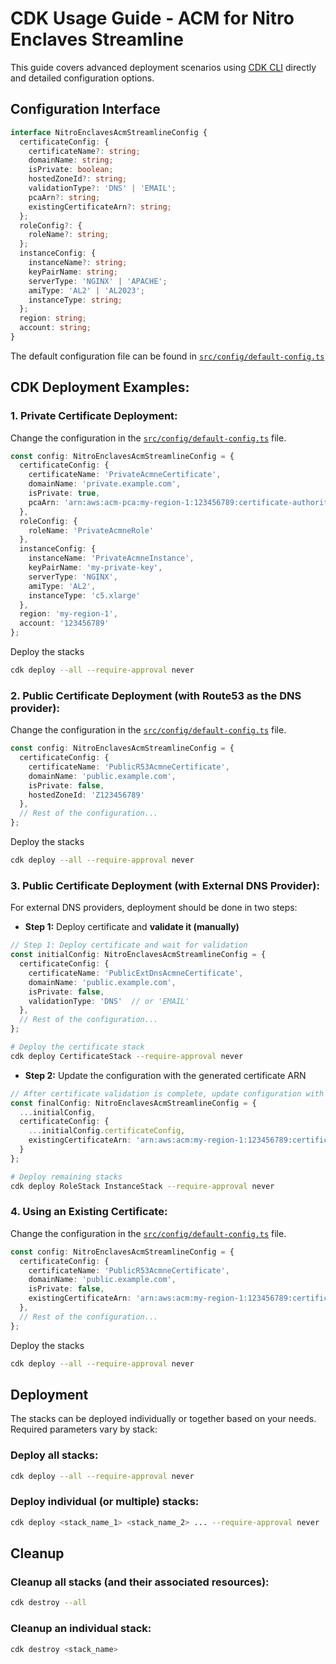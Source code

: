 # CDK Usage Guide - ACM for Nitro Enclaves Streamline

This guide covers advanced deployment scenarios using [CDK CLI](https://docs.aws.amazon.com/cdk/v2/guide/cli.html) directly and detailed configuration options.

## Configuration Interface
```typescript
interface NitroEnclavesAcmStreamlineConfig {
  certificateConfig: {
    certificateName?: string;
    domainName: string;
    isPrivate: boolean;
    hostedZoneId?: string;
    validationType?: 'DNS' | 'EMAIL';
    pcaArn?: string;
    existingCertificateArn?: string;
  };
  roleConfig?: {
    roleName?: string;
  };
  instanceConfig: {
    instanceName?: string;
    keyPairName: string;
    serverType: 'NGINX' | 'APACHE';
    amiType: 'AL2' | 'AL2023';
    instanceType: string;
  };
  region: string;
  account: string;
}
```
The default configuration file can be found in [`src/config/default-config.ts`](../src/config/default-config.ts)

## CDK Deployment Examples:
### 1. Private Certificate Deployment:
Change the configuration in the [`src/config/default-config.ts`](../src/config/default-config.ts) file.
```typescript
const config: NitroEnclavesAcmStreamlineConfig = {
  certificateConfig: {
    certificateName: 'PrivateAcmneCertificate',
    domainName: 'private.example.com',
    isPrivate: true,
    pcaArn: 'arn:aws:acm-pca:my-region-1:123456789:certificate-authority/xxx-yyyy'
  },
  roleConfig: {
    roleName: 'PrivateAcmneRole'
  },
  instanceConfig: {
    instanceName: 'PrivateAcmneInstance',
    keyPairName: 'my-private-key',
    serverType: 'NGINX',
    amiType: 'AL2',
    instanceType: 'c5.xlarge'
  },
  region: 'my-region-1',
  account: '123456789'
};
```

Deploy the stacks

```bash
cdk deploy --all --require-approval never
```
### 2. Public Certificate Deployment (with Route53 as the DNS provider):
Change the configuration in the [`src/config/default-config.ts`](../src/config/default-config.ts) file.
```typescript
const config: NitroEnclavesAcmStreamlineConfig = {
  certificateConfig: {
    certificateName: 'PublicR53AcmneCertificate',
    domainName: 'public.example.com',
    isPrivate: false,
    hostedZoneId: 'Z123456789'
  },
  // Rest of the configuration...
};
```

Deploy the stacks

```bash
cdk deploy --all --require-approval never
```
### 3. Public Certificate Deployment (with External DNS Provider):
For external DNS providers, deployment should be done in two steps:
- **Step 1:** Deploy certificate and **validate it (manually)**
```Typescript
// Step 1: Deploy certificate and wait for validation
const initialConfig: NitroEnclavesAcmStreamlineConfig = {
  certificateConfig: {
    certificateName: 'PublicExtDnsAcmneCertificate',
    domainName: 'public.example.com',
    isPrivate: false,
    validationType: 'DNS'  // or 'EMAIL'
  },
  // Rest of the configuration...
};
```
```bash
# Deploy the certificate stack
cdk deploy CertificateStack --require-approval never
```
- **Step 2:** Update the configuration with the generated certificate ARN
```Typescript
// After certificate validation is complete, update configuration with the certificate ARN
const finalConfig: NitroEnclavesAcmStreamlineConfig = {
  ...initialConfig,
  certificateConfig: {
    ...initialConfig.certificateConfig,
    existingCertificateArn: 'arn:aws:acm:my-region-1:123456789:certificate/xxx-yyyy' // Use the ARN of the validated certificate
  }
};
```
```bash
# Deploy remaining stacks
cdk deploy RoleStack InstanceStack --require-approval never
```

### 4. Using an Existing Certificate:
Change the configuration in the [`src/config/default-config.ts`](../src/config/default-config.ts) file.
```typescript
const config: NitroEnclavesAcmStreamlineConfig = {
  certificateConfig: {
    certificateName: 'PublicR53AcmneCertificate',
    domainName: 'public.example.com',
    isPrivate: false,
    existingCertificateArn: 'arn:aws:acm:my-region-1:123456789:certificate/xxx-yyyy'
  },
  // Rest of the configuration...
};
```

Deploy the stacks

```bash
cdk deploy --all --require-approval never
```

## Deployment
The stacks can be deployed individually or together based on your needs. Required parameters vary by stack:

### Deploy all stacks:
```bash
cdk deploy --all --require-approval never
```

### Deploy individual (or multiple) stacks:
```bash
cdk deploy <stack_name_1> <stack_name_2> ... --require-approval never
```

## Cleanup
### Cleanup all stacks (and their associated resources):
```bash
cdk destroy --all
```

### Cleanup an individual stack:
```bash
cdk destroy <stack_name> 
```